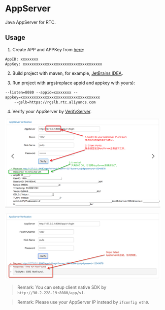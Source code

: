 # AppServer

Java AppServer for RTC.

## Usage

1. Create APP and APPKey from [here](https://rtc.console.aliyun.com/#/manage):

```
AppID: xxxxxxxx
AppKey: xxxxxxxxxxxxxxxxxxxxxxxxxxxxxxxxxxxx
```

2. Build project with maven, for example, [JetBrains IDEA](https://www.jetbrains.com/idea/download/#section=mac).

3. Run project with args(replace appid and appkey with yours):

```
--listen=8080 --appid=xxxxxxxx --appkey=xxxxxxxxxxxxxxxxxxxxxxxxxxxxxxxxxxxx
	--gslb=https://rgslb.rtc.aliyuncs.com
```

4. Verify your AppServer by [VerifyServer](../verify/README.md).

![AppServer Success](images/app-ok.png)

![AppServer Failed](images/app-failed.png)

> Remark: You can setup client native SDK by `http://30.2.228.19:8080/app/v1`.

> Remark: Please use your AppServer IP instead by `ifconfig eth0`.
